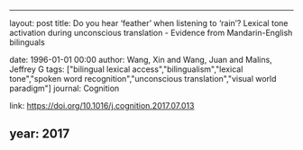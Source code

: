 ---
layout: post
title: Do you hear ‘feather’ when listening to ‘rain’? Lexical tone activation during unconscious translation - Evidence from Mandarin-English bilinguals

date: 1996-01-01 00:00
author: Wang, Xin and Wang, Juan and Malins, Jeffrey G
tags: ["bilingual lexical access","bilingualism","lexical tone","spoken word recognition","unconscious translation","visual world paradigm"]
journal: Cognition

link: https://doi.org/10.1016/j.cognition.2017.07.013

year: 2017
----